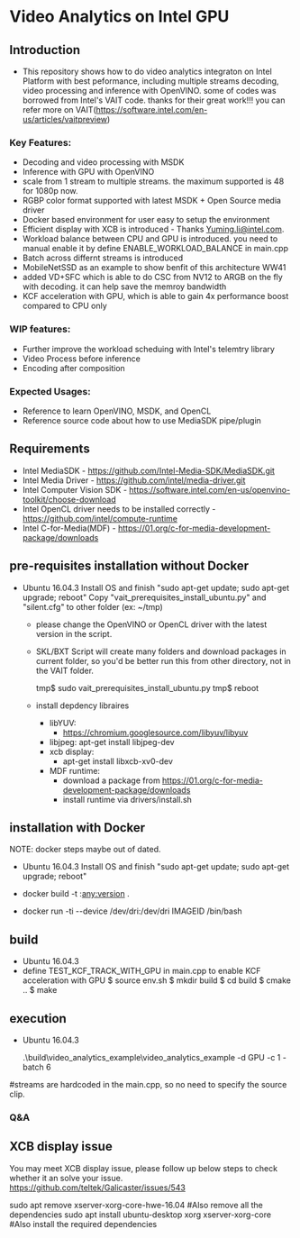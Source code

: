 # Video Analytics on Intel GPU

## Introduction

 * This repository shows how to do video analytics integraton on Intel Platform with best peformance, including multiple streams decoding, video processing and inference with OpenVINO. some of codes was borrowed from Intel's VAIT code. thanks for their great work!!! you can refer more on VAIT(https://software.intel.com/en-us/articles/vaitpreview)

### Key Features:

 * Decoding and video processing with MSDK
 * Inference with GPU with OpenVINO
 * scale from 1 stream to multiple streams.  the maximum supported is 48 for 1080p now.
 * RGBP color format supported with latest MSDK + Open Source media driver
 * Docker based environment for user easy to setup the environment
 * Efficient display with XCB is introduced - Thanks Yuming.li@intel.com.
 * Workload balance between CPU and GPU is introduced.  you need to manual enable it by define ENABLE_WORKLOAD_BALANCE in main.cpp
 * Batch across differnt streams is introduced
 * MobileNetSSD as an example to show benfit of this architecture
WW41
 * added VD+SFC which is able to do CSC from NV12 to ARGB on the fly with decoding. it can help save the memroy bandwidth
 * KCF acceleration with GPU, which is able to gain 4x performance boost compared to CPU only

### WIP features:
 * Further improve the workload scheduing with Intel's telemtry library
 * Video Process before inference
 * Encoding after composition
 
### Expected Usages:

 * Reference to learn OpenVINO, MSDK, and OpenCL
 * Reference source code about how to use MediaSDK pipe/plugin

## Requirements

 * Intel MediaSDK - https://github.com/Intel-Media-SDK/MediaSDK.git
 * Intel Media Driver - https://github.com/intel/media-driver.git
 * Intel Computer Vision SDK - https://software.intel.com/en-us/openvino-toolkit/choose-download 
 * Intel OpenCL driver needs to be installed correctly - https://github.com/intel/compute-runtime
 * Intel C-for-Media(MDF)  - https://01.org/c-for-media-development-package/downloads


## pre-requisites installation without Docker

 * Ubuntu 16.04.3
   Install OS and finish "sudo apt-get update; sudo apt-get upgrade; reboot"
   Copy "vait_prerequisites_install_ubuntu.py" and "silent.cfg" to other folder (ex: ~/tmp)


   - please change the OpenVINO or OpenCL driver with the latest version in the script.

   - SKL/BXT
	   Script will create many folders and download packages in current folder, so you'd be better run this from other directory, not in the VAIT folder.

	   tmp$ sudo vait_prerequisites_install_ubuntu.py
	   tmp$ reboot
   - install depdency libraires
     * libYUV:  
        - https://chromium.googlesource.com/libyuv/libyuv
     * libjpeg: apt-get install libjpeg-dev
     * xcb display: 
        - apt-get install libxcb-xv0-dev
     * MDF runtime: 
        - download a package from https://01.org/c-for-media-development-package/downloads
        - install runtime via drivers/install.sh
## installation with Docker

NOTE: docker steps maybe out of dated. 
 * Ubuntu 16.04.3
   Install OS and finish "sudo apt-get update; sudo apt-get upgrade; reboot"

 * docker build -t <any name>:<any:version> .
 * docker run -ti --device /dev/dri:/dev/dri IMAGEID /bin/bash

## build
 * Ubuntu 16.04.3
 * define TEST_KCF_TRACK_WITH_GPU in main.cpp to enable KCF acceleration with GPU
   $ source env.sh
   $ mkdir build
   $ cd build
   $ cmake ..
   $ make

## execution

 * Ubuntu 16.04.3

   .\build\video_analytics_example\video_analytics_example -d GPU -c 1 -batch 6

#streams are hardcoded in the main.cpp, so no need to specify the source clip.

### Q&A
## XCB display issue
You may meet XCB display issue, please follow up below steps to check whether it an solve your issue.
https://github.com/teltek/Galicaster/issues/543

sudo apt remove  xserver-xorg-core-hwe-16.04 #Also remove all the dependencies
sudo apt install ubuntu-desktop xorg xserver-xorg-core #Also install the required dependencies

